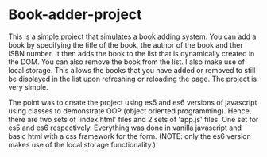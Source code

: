 # Book-adder-project
This is a simple project that simulates a book adding system. You can add a book by specifying the title of the book, the author of the book and ther ISBN number.
It then adds the book to the list that is dynamically created in the DOM. You can also remove the book from the list. I also make use of local storage. This allows the books that you have added or removed to still be displayed in the list upon refreshing or reloading the page. The project is very simple. 

The point was to create the project using es5 and es6 versions of javascript using classes to demonstrate OOP (object oriented programming). Hence, there are two sets of 'index.html' files and 2 sets of 'app.js' files. One set for es5 and es6 respectively. Everything was done in vanilla javascript and basic html with a css framework for the form. (NOTE: only the es6 version makes use of the local storage functionality.)
